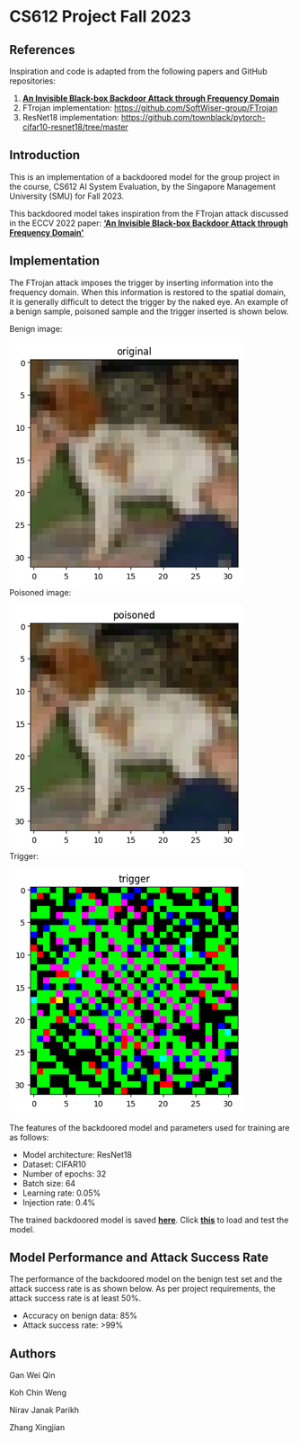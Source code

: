 # CS612 Project Fall 2023

## References

Inspiration and code is adapted from the following papers and GitHub repositories:

1. **[An Invisible Black-box Backdoor Attack through Frequency Domain](https://experts.illinois.edu/en/publications/an-invisible-black-box-backdoor-attack-through-frequency-domain)** 
2. FTrojan implementation: https://github.com/SoftWiser-group/FTrojan
3. ResNet18 implementation: https://github.com/townblack/pytorch-cifar10-resnet18/tree/master

## Introduction

This is an implementation of a backdoored model for the group project in the course, CS612 AI System Evaluation, by the Singapore Management University (SMU) for Fall 2023.

This backdoored model takes inspiration from the FTrojan attack discussed in the ECCV 2022 paper: **[‘An Invisible Black-box Backdoor Attack through Frequency Domain'](https://experts.illinois.edu/en/publications/an-invisible-black-box-backdoor-attack-through-frequency-domain)**

## Implementation

The FTrojan attack imposes the trigger by inserting information into the frequency domain. When this information is restored to the spatial domain, it is generally difficult to detect the trigger by the naked eye. An example of a benign sample, poisoned sample and the trigger inserted is shown below.

Benign image:

![benign image](benign.png)  
Poisoned image:

![poisoned image](poisoned.png)  
Trigger:

![trigger image](trigger.png)  

The features of the backdoored model and parameters used for training are as follows:

* Model architecture: ResNet18
* Dataset: CIFAR10
* Number of epochs: 32
* Batch size: 64
* Learning rate: 0.05%
* Injection rate: 0.4%

The trained backdoored model is saved **[here](https://github.com/KradNosnatef/CS612_Project/blob/main/poisonedModel.pt)**. Click **[this](https://github.com/KradNosnatef/CS612_Project/blob/main/main.ipynb)** to load and test the model.

## Model Performance and Attack Success Rate

The performance of the backdoored model on the benign test set and the attack success rate is as shown below. As per project requirements, the attack success rate is at least 50%.

*	Accuracy on benign data: 85%
*	Attack success rate: >99%

## Authors
Gan Wei Qin

Koh Chin Weng

Nirav Janak Parikh

Zhang Xingjian


